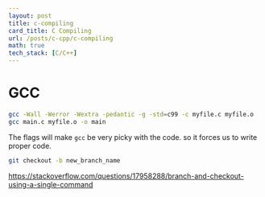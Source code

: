 ```yaml
---
layout: post
title: c-compiling
card_title: C Compiling
url: /posts/c-cpp/c-compiling
math: true
tech_stack: [C/C++]
---
```


# GCC

```bash
gcc -Wall -Werror -Wextra -pedantic -g -std=c99 -c myfile.c myfile.o
gcc main.c myfile.o -o main
```

The flags will make `gcc` be very picky with the code. so it forces us to write proper code.

```bash
git checkout -b new_branch_name
```
<https://stackoverflow.com/questions/17958288/branch-and-checkout-using-a-single-command>